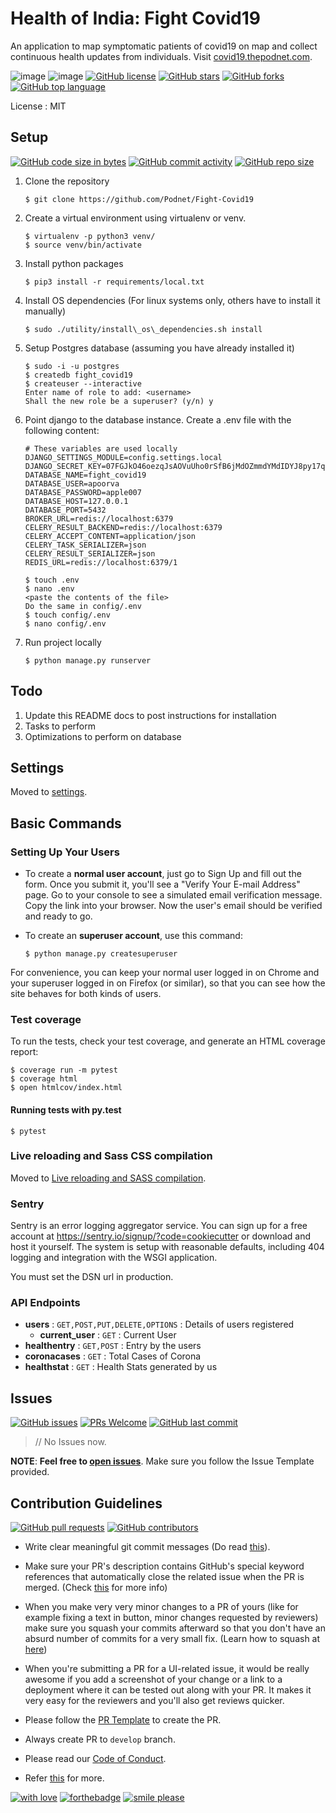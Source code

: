 Health of India: Fight Covid19
==============================

An application to map symptomatic patients of covid19 on map and collect continuous health updates from individuals. Visit
[covid19.thepodnet.com](https://covid19.thepodnet.com).

![image](https://img.shields.io/badge/built%20with-Cookiecutter%20Django-ff69b4.svg)
![image](https://img.shields.io/badge/code%20style-black-000000.svg)
[![GitHub license](https://img.shields.io/github/license/Podnet/Fight-Covid19.svg?logo=github)](https://github.com/Podnet/Fight-Covid19/blob/master/LICENSE)
[![GitHub stars](https://img.shields.io/github/stars/Podnet/Fight-Covid19.svg?logo=github)](https://github.com/Podnet/Fight-Covid19/stargazers) 
[![GitHub forks](https://img.shields.io/github/forks/Podnet/Fight-Covid19.svg?logo=github&color=teal)](https://github.com/Podnet/Fight-Covid19/network/members) 
[![GitHub top language](https://img.shields.io/github/languages/top/Podnet/Fight-Covid19?color=blue&logo=python)](https://github.com/Podnet/Fight-Covid19)

License
:   MIT

Setup
-----

[![GitHub code size in bytes](https://img.shields.io/github/languages/code-size/Podnet/Fight-Covid19?logo=github)](https://github.com/Podnet/Fight-Covid19/) 
[![GitHub commit activity](https://img.shields.io/github/commit-activity/m/Podnet/Fight-Covid19?color=bluevoilet&logo=github)](https://github.com/Podnet/Fight-Covid19/commits/) 
[![GitHub repo size](https://img.shields.io/github/repo-size/Podnet/Fight-Covid19?logo=github)](https://github.com/Podnet/Fight-Covid19/)

1.  Clone the repository
    ```console
    $ git clone https://github.com/Podnet/Fight-Covid19
    ```

2.  Create a virtual environment using virtualenv or venv.
     ```console
     $ virtualenv -p python3 venv/ 
     $ source venv/bin/activate
     ```

3.  Install python packages
     ```console
     $ pip3 install -r requirements/local.txt
     ```

4.  Install OS dependencies (For linux systems only, others have to install it manually)
    ```console
    $ sudo ./utility/install\_os\_dependencies.sh install
    ```

5.  Setup Postgres database (assuming you have already installed it)
    ```console
    $ sudo -i -u postgres 
    $ createdb fight_covid19 
    $ createuser --interactive 
    Enter name of role to add: <username>
    Shall the new role be a superuser? (y/n) y
    ```

6.  Point django to the database instance. Create a .env file with the
    following content:
    ```env
    # These variables are used locally
    DJANGO_SETTINGS_MODULE=config.settings.local
    DJANGO_SECRET_KEY=07FGJkO46oezqJsAOVuUho0rSfB6jMdOZmmdYMdIDYJ8py17qF4IUC8QNNGbLiLE
    DATABASE_NAME=fight_covid19
    DATABASE_USER=apoorva
    DATABASE_PASSWORD=apple007
    DATABASE_HOST=127.0.0.1
    DATABASE_PORT=5432
    BROKER_URL=redis://localhost:6379
    CELERY_RESULT_BACKEND=redis://localhost:6379
    CELERY_ACCEPT_CONTENT=application/json
    CELERY_TASK_SERIALIZER=json
    CELERY_RESULT_SERIALIZER=json
    REDIS_URL=redis://localhost:6379/1

    ```
    
    ```console
    $ touch .env
    $ nano .env
    <paste the contents of the file>
    Do the same in config/.env
    $ touch config/.env
    $ nano config/.env
    ```
    
    
7.  Run project locally
    ```console
    $ python manage.py runserver
    ```

Todo
----

1.  Update this README docs to post instructions for installation
2.  Tasks to perform
3.  Optimizations to perform on database

Settings
--------

Moved to
[settings](http://cookiecutter-django.readthedocs.io/en/latest/settings.html).

Basic Commands
--------------

### Setting Up Your Users

-   To create a **normal user account**, just go to Sign Up and fill out
    the form. Once you submit it, you'll see a "Verify Your E-mail
    Address" page. Go to your console to see a simulated email
    verification message. Copy the link into your browser. Now the
    user's email should be verified and ready to go.
-   To create an **superuser account**, use this command:

        $ python manage.py createsuperuser

For convenience, you can keep your normal user logged in on Chrome and
your superuser logged in on Firefox (or similar), so that you can see
how the site behaves for both kinds of users.

### Test coverage

To run the tests, check your test coverage, and generate an HTML
coverage report:

    $ coverage run -m pytest
    $ coverage html
    $ open htmlcov/index.html

#### Running tests with py.test

    $ pytest

### Live reloading and Sass CSS compilation

Moved to [Live reloading and SASS
compilation](http://cookiecutter-django.readthedocs.io/en/latest/live-reloading-and-sass-compilation.html).

### Sentry

Sentry is an error logging aggregator service. You can sign up for a
free account at <https://sentry.io/signup/?code=cookiecutter> or
download and host it yourself. The system is setup with reasonable
defaults, including 404 logging and integration with the WSGI
application.

You must set the DSN url in production.

### API Endpoints

- **users** : ``GET,POST,PUT,DELETE,OPTIONS`` : Details of users registered
    - **current_user** : ``GET`` : Current User
- **healthentry** : ``GET,POST`` : Entry by the users
- **coronacases** : ``GET`` : Total Cases of Corona
- **healthstat** : ``GET`` : Health Stats generated by us

## Issues

[![GitHub issues](https://img.shields.io/github/issues/Podnet/Fight-Covid19?logo=github)](https://github.com/Podnet/Fight-Covid19/issues) 
[![PRs Welcome](https://img.shields.io/badge/PRs-welcome-brightgreen.svg?style=flat&logo=git&logoColor=white)](https://github.com/Podnet/Fight-Covid19/pulls) 
[![GitHub last commit](https://img.shields.io/github/last-commit/Podnet/Fight-Covid19?logo=github)](https://github.com/Podnet/Fight-Covid19/)

> // No Issues now.

**NOTE**: **Feel free to [open issues](https://github.com/Podnet/Fight-Covid19/issues/new/choose)**. Make sure you follow the Issue Template provided.

## Contribution Guidelines

[![GitHub pull requests](https://img.shields.io/github/issues-pr-raw/Podnet/Fight-Covid19?logo=git&logoColor=white)](https://github.com/Podnet/Fight-Covid19/compare) 
[![GitHub contributors](https://img.shields.io/github/contributors/Podnet/Fight-Covid19?logo=github)](https://github.com/Podnet/Fight-Covid19/graphs/contributors) 

- Write clear meaningful git commit messages (Do read [this](http://chris.beams.io/posts/git-commit/)).

- Make sure your PR's description contains GitHub's special keyword references that automatically close the related issue when the PR is merged. (Check [this](https://github.com/blog/1506-closing-issues-via-pull-requests) for more info)

- When you make very very minor changes to a PR of yours (like for example fixing a text in button, minor changes requested by reviewers) make sure you squash your commits afterward so that you don't have an absurd number of commits for a very small fix. (Learn how to squash at [here](https://davidwalsh.name/squash-commits-git))

- When you're submitting a PR for a UI-related issue, it would be really awesome if you add a screenshot of your change or a link to a deployment where it can be tested out along with your PR. It makes it very easy for the reviewers and you'll also get reviews quicker.

- Please follow the [PR Template](https://github.com/Podnet/Fight-Covid19/blob/master/.github/PULL_REQUEST_TEMPLATE.md) to create the PR.

- Always create PR to `develop` branch.

- Please read our [Code of Conduct](./CODE_OF_CONDUCT.md).

- Refer [this](https://github.com/Podnet/Fight-Covid19/blob/master/CONTRIBUTING.md) for more.


[![with love](https://forthebadge.com/images/badges/built-with-love.svg)](https://github.com/Podnet/Fight-Covid19/) [![forthebadge](https://forthebadge.com/images/badges/for-you.svg)](https://github.com/Podnet/Fight-Covid19/) [![smile please](https://forthebadge.com/images/badges/makes-people-smile.svg)](https://github.com/Podnet/Fight-Covid19/)
